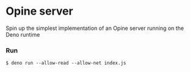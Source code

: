 # Opine server

Spin up the simplest implementation of an Opine server running on the Deno runtime

### Run

```
$ deno run --allow-read --allow-net index.js
```
